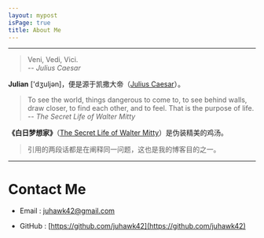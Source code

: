 ```yaml
---
layout: mypost
isPage: true
title: About Me
---
```


---
> Veni, Vedi, Vici.  
-- *Julius Caesar*   

**Julian** ['dʒuljən]，便是源于凯撒大帝（[Julius Caesar](https://en.wikipedia.org/wiki/Julius_Caesar)）。


> To see the world, things dangerous to come to, to see behind walls, draw closer, to find each other, and to feel. That is the purpose of life.   
-- *The Secret Life of Walter Mitty*

**《白日梦想家》**（[The Secret Life of Walter Mitty](https://movie.douban.com/subject/2133323/)）是伪装精美的鸡汤。


> 引用的两段话都是在阐释同一问题，这也是我的博客目的之一。  


---
# Contact Me  

- Email : juhawk42@gmail.com

- GitHub : [https://github.com/juhawk42](https://github.com/juhawk42)

